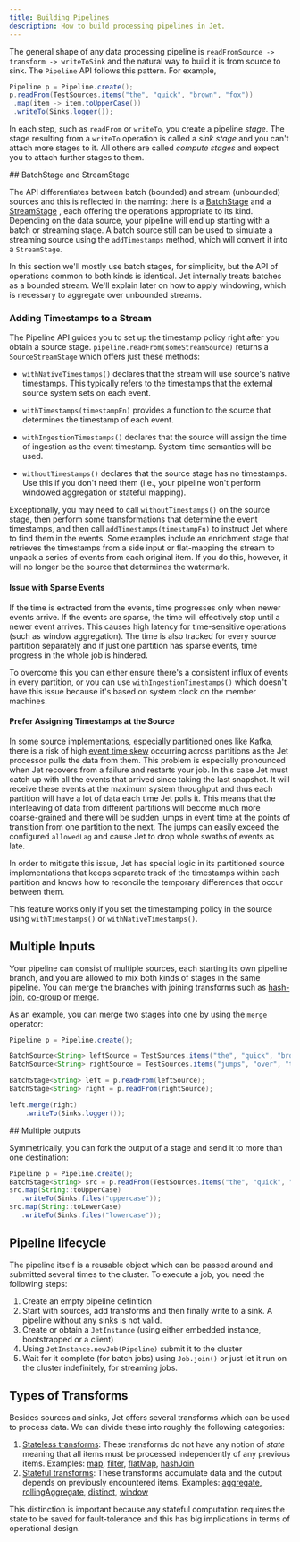 ```yaml
---
title: Building Pipelines
description: How to build processing pipelines in Jet.
---
```


The general shape of any data processing pipeline is `readFromSource ->
transform -> writeToSink` and the natural way to build it is from source
to sink. The `Pipeline` API follows this
pattern. For example,

```java
Pipeline p = Pipeline.create();
p.readFrom(TestSources.items("the", "quick", "brown", "fox"))
 .map(item -> item.toUpperCase())
 .writeTo(Sinks.logger());
```

In each step, such as `readFrom` or `writeTo`, you create a pipeline
_stage_. The stage resulting from a `writeTo` operation is called a
_sink stage_ and you can't attach more stages to it. All others are
called _compute stages_ and expect you to attach further stages to them.

## BatchStage and StreamStage

The API differentiates between batch (bounded) and stream (unbounded)
sources and this is reflected in the naming: there is a
[BatchStage](/javadoc/{jet-version}/com/hazelcast/jet/pipeline/BatchStage.html)
and a
[StreamStage](/javadoc/{jet-version}/com/hazelcast/jet/pipeline/StreamStage.html)
, each offering the operations appropriate to its kind.
Depending on the data source, your pipeline will end up starting with a
batch or streaming stage. A batch source still can be used to simulate
a streaming source using the `addTimestamps` method, which will
convert it into a `StreamStage`.

In this section we'll mostly use batch stages, for simplicity, but the
API of operations common to both kinds is identical. Jet internally
treats batches as a bounded stream. We'll explain later on how to apply
windowing, which is necessary to aggregate over unbounded streams.

### Adding Timestamps to a Stream

The Pipeline API guides you to set up the timestamp policy right after
you obtain a source stage. `pipeline.readFrom(someStreamSource)` returns
a `SourceStreamStage` which offers just these methods:

- `withNativeTimestamps()`
  declares that the stream will use source's native timestamps. This
  typically refers to the timestamps that the external source system
  sets on each event.

- `withTimestamps(timestampFn)`
  provides a function to the source that determines the timestamp of
  each event.

- `withIngestionTimestamps()`
  declares that the source will assign the time of ingestion as the
  event timestamp. System-time semantics will be used.

- `withoutTimestamps()`
  declares that the source stage has no timestamps. Use this if you
  don't need them (i.e., your pipeline won't perform windowed
  aggregation or stateful mapping).

Exceptionally, you may need to call `withoutTimestamps()` on the source
stage, then perform some transformations that determine the event
timestamps, and then call `addTimestamps(timestampFn)` to instruct Jet
where to find them in the events. Some examples include an enrichment
stage that retrieves the timestamps from a side input or flat-mapping
the stream to unpack a series of events from each original item. If you
do this, however, it will no longer be the source that determines the
watermark.

#### Issue with Sparse Events

If the time is extracted from the events, time progresses only when
newer events arrive. If the events are sparse, the time will effectively
stop until a newer event arrives. This causes high latency for
time-sensitive operations (such as window aggregation). The time is also
tracked for every source partition separately and if just one partition
has sparse events, time progress in the whole job is hindered.

To overcome this you can either ensure there's a consistent influx of
events in every partition, or you can use `withIngestionTimestamps()`
which doesn't have this issue because it's based on system clock on the
member machines.

#### Prefer Assigning Timestamps at the Source

In some source implementations, especially partitioned ones like Kafka,
there is a risk of high [event time skew](../concepts/event-time)
occurring across partitions as the Jet processor pulls the data from
them. This problem is especially pronounced when Jet recovers from a
failure and restarts your job. In this case Jet must catch up with all
the events that arrived since taking the last snapshot. It will receive
these events at the maximum system throughput and thus each partition
will have a lot of data each time Jet polls it. This means that the
interleaving of data from different partitions will become much more
coarse-grained and there will be sudden jumps in event time at the
points of transition from one partition to the next. The jumps can
easily exceed the configured `allowedLag` and cause Jet to drop whole
swaths of events as late.

In order to mitigate this issue, Jet has special logic in its
partitioned source implementations that keeps separate track of the
timestamps within each partition and knows how to reconcile the
temporary differences that occur between them.

This feature works only if you set the timestamping policy in the source
using `withTimestamps()` or `withNativeTimestamps()`.

## Multiple Inputs

Your pipeline can consist of multiple sources, each starting its own
pipeline branch, and you are allowed to mix both kinds of stages in the
same pipeline. You can merge the branches with joining transforms such
as [hash-join](stateless-transforms.md#hashjoin),
[co-group](stateful-transforms.md#co-group--join) or
[merge](stateless-transforms.md#merge).

As an example, you can merge two stages into one by using the `merge`
operator:

```java
Pipeline p = Pipeline.create();

BatchSource<String> leftSource = TestSources.items("the", "quick", "brown", "fox");
BatchSource<String> rightSource = TestSources.items("jumps", "over", "the", "lazy", "dog");

BatchStage<String> left = p.readFrom(leftSource);
BatchStage<String> right = p.readFrom(rightSource);

left.merge(right)
    .writeTo(Sinks.logger());
```

## Multiple outputs

Symmetrically, you can fork the output of a stage and send it to more
than one destination:

```java
Pipeline p = Pipeline.create();
BatchStage<String> src = p.readFrom(TestSources.items("the", "quick", "brown", "fox"));
src.map(String::toUpperCase)
   .writeTo(Sinks.files("uppercase"));
src.map(String::toLowerCase)
   .writeTo(Sinks.files("lowercase"));
```

## Pipeline lifecycle

The pipeline itself is a reusable object which can be passed around and
submitted several times to the cluster. To execute a job, you need the
following steps:

1. Create an empty pipeline definition
1. Start with sources, add transforms and then finally write to a sink.
   A pipeline without any sinks is not valid.
1. Create or obtain a `JetInstance` (using either embedded instance,
   bootstrapped or a client)
1. Using `JetInstance.newJob(Pipeline)` submit it to the cluster
1. Wait for it complete (for batch jobs) using `Job.join()` or just let
   it run on the cluster indefinitely, for streaming jobs.

## Types of Transforms

Besides sources and sinks, Jet offers several transforms which can be used
to process data. We can divide these into roughly the following categories:

1. [Stateless transforms](stateless-transforms.md): These transforms do
 not have any notion of _state_ meaning that all items must be processed
 independently of any previous items. Examples:
 [map](stateless-transforms.md#map),
 [filter](stateless-transforms.md#filter),
 [flatMap](stateless-transforms.md#flatmap),
 [hashJoin](stateful-transforms.md#)
1. [Stateful transforms](stateful-transforms.md): These transforms
 accumulate data and the output depends on previously encountered items.
 Examples: [aggregate](stateful-transforms.md#aggregate),
 [rollingAggregate](stateful-transforms.md#rollingaggregate),
 [distinct](stateful-transforms.md#distinct),
 [window](stateful-transforms.md#window)

This distinction is important because any stateful computation requires
the state to be saved for fault-tolerance and this has big implications
in terms of operational design.

